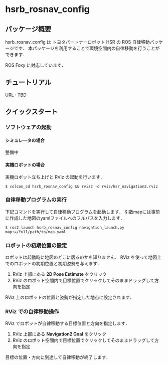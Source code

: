 
# hsrb_rosnav_config

## パッケージ概要

hsrb_rosnav_config は トヨタパートナーロボット HSR の ROS 自律移動パッケージです．
本パッケージを利用することで環境空間内の自律移動を行うことができます．

ROS Foxy に対応しています．


## チュートリアル

URL : TBD


## クイックスタート

### ソフトウェアの起動

#### シミュレータの場合

整備中

#### 実機ロボットの場合

実機ロボット立ち上げと RViz の起動を行います．
```
$ colcon_cd hsrb_rosnav_config && rviz2 -d rviz/hsr_navigation2.rviz
```


### 自律移動プログラムの実行

下記コマンドを実行して自律移動プログラムを起動します．
引数mapには事前に作成した地図のyamlファイルへのフルパスを入力します．

```
$ ros2 launch hsrb_rosnav_config navigation_launch.py map:=/full/path/to/map.yaml
```

### ロボットの初期位置の設定

ロボットは起動時に地図のどこに居るのかを知りません．
RViz を使って地図上でのロボットの初期位置と初期姿勢を与えます．

1. RViz 上部にある **2D Pose Estimate** をクリック
2. RViz のロボット空間内で目標位置でクリックしてそのままドラッグして方向を指定

RViz 上のロボットの位置と姿勢が指定した地点に設定されます．

### RViz での自律移動操作

RViz でロボットが自律移動する目標位置と方向を指定します．

1. RViz 上部にある **Navigation2 Goal** をクリック
2. RViz のロボット空間内で目標位置でクリックしてそのままドラッグして方向を指定

目標の位置・方向に到達して自律移動が終了します．

<!-- EOF -->
